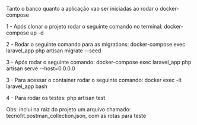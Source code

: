 Tanto o banco quanto a aplicação vao ser iniciadas ao rodar o docker-compose

1 - Após clonar o projeto rodar o seguinte comando no terminal: docker-compose up -d

2 - Rodar o seguinte comando para as migrations: docker-compose exec laravel_app php artisan migrate --seed

3 - Após rodar o seguinte comando: docker-compose exec laravel_app php artisan serve --host=0.0.0.0

3 - Para acessar o container rodar o seguinte comando: docker exec -it laravel_app bash

4 - Para rodar os testes: php artisan test

Obs: inclui na raiz do projeto um arquivo chamado: tecnofit.postman_collection.json, com as rotas para teste